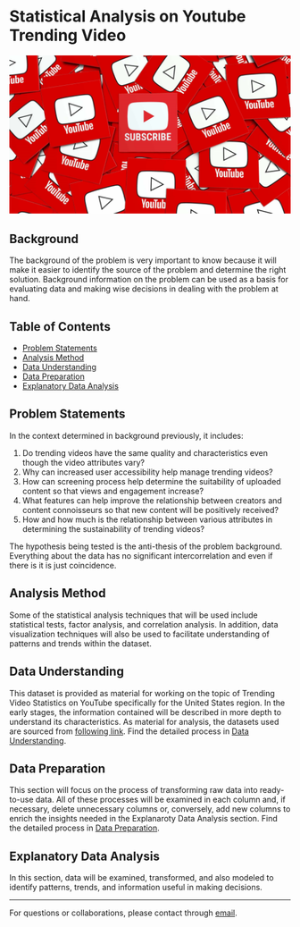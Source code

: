 # Statistical Analysis on Youtube Trending Video
![Project Logo](banner.png)

##  Background
The background of the problem is very important to know because it will make it easier to identify the source of the problem and determine the right solution. Background information on the problem can be used as a basis for evaluating data and making wise decisions in dealing with the problem at hand.

## Table of Contents
- [Problem Statements](#problem-statements)
- [Analysis Method](#analysis-method)
- [Data Understanding](#data-understanding)
- [Data Preparation](#data-preparation)
- [Explanatory Data Analysis](#explanatory-data-analysis)

## Problem Statements
In the context determined in background previously, it includes:
1. Do trending videos have the same quality and characteristics even though the video attributes vary?
2. Why can increased user accessibility help manage trending videos?
3. How can screening process help determine the suitability of uploaded content so that views and engagement increase?
4. What features can help improve the relationship between creators and content connoisseurs so that new content will be positively received?
5. How and how much is the relationship between various attributes in determining the sustainability of trending videos?

The hypothesis being tested is the anti-thesis of the problem background. Everything about the data has no significant intercorrelation and even if there is it is just coincidence.

## Analysis Method
Some of the statistical analysis techniques that will be used include statistical tests, factor analysis, and correlation analysis. In addition, data visualization techniques will also be used to facilitate understanding of patterns and trends within the dataset.

## Data Understanding
This dataset is provided as material for working on the topic of Trending Video Statistics on YouTube specifically for the United States region. In the early stages, the information contained will be described in more depth to understand its characteristics. As material for analysis, the datasets used are sourced from [following link](Datasets.zip). Find the detailed process in [Data Understanding](Data_Understanding.ipynb).

## Data Preparation
This section will focus on the process of transforming raw data into ready-to-use data. All of these processes will be examined in each column and, if necessary, delete unnecessary columns or, conversely, add new columns to enrich the insights needed in the Explanaroty Data Analysis section. Find the detailed process in [Data Preparation](Data_Preparation.ipynb).

## Explanatory Data Analysis
In this section, data will be examined, transformed, and also modeled to identify patterns, trends, and information useful in making decisions.

---

For questions or collaborations, please contact through [email](mailto:arighymoch@gmail.com).
